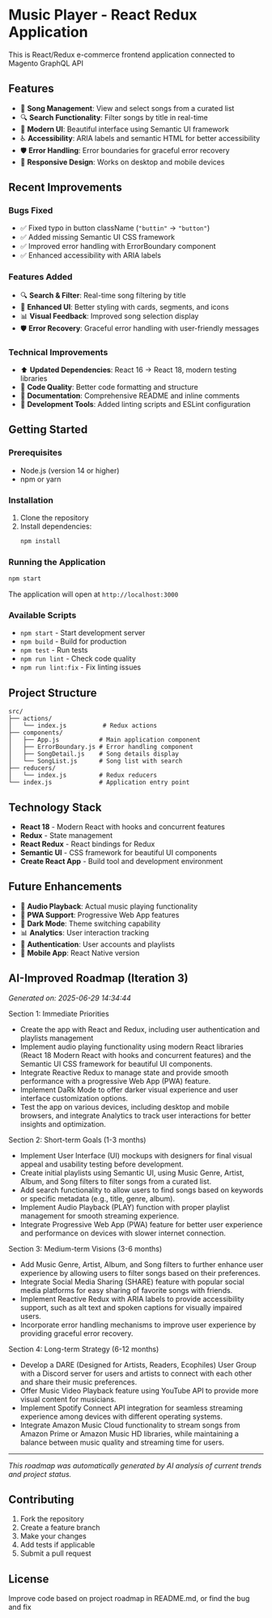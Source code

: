# Music Player - React Redux Application

This is React/Redux e-commerce frontend application connected to Magento GraphQL API


## Features

- 🎵 **Song Management**: View and select songs from a curated list
- 🔍 **Search Functionality**: Filter songs by title in real-time
- 🎨 **Modern UI**: Beautiful interface using Semantic UI framework
- ♿ **Accessibility**: ARIA labels and semantic HTML for better accessibility
- 🛡️ **Error Handling**: Error boundaries for graceful error recovery
- 📱 **Responsive Design**: Works on desktop and mobile devices

## Recent Improvements

### Bugs Fixed
- ✅ Fixed typo in button className (`"buttin"` → `"button"`)
- ✅ Added missing Semantic UI CSS framework
- ✅ Improved error handling with ErrorBoundary component
- ✅ Enhanced accessibility with ARIA labels

### Features Added
- 🔍 **Search & Filter**: Real-time song filtering by title
- 🎨 **Enhanced UI**: Better styling with cards, segments, and icons
- 📊 **Visual Feedback**: Improved song selection display
- 🛡️ **Error Recovery**: Graceful error handling with user-friendly messages

### Technical Improvements
- ⬆️ **Updated Dependencies**: React 16 → React 18, modern testing libraries
- 🧹 **Code Quality**: Better code formatting and structure
- 📝 **Documentation**: Comprehensive README and inline comments
- 🔧 **Development Tools**: Added linting scripts and ESLint configuration

## Getting Started

### Prerequisites
- Node.js (version 14 or higher)
- npm or yarn

### Installation
1. Clone the repository
2. Install dependencies:
   ```bash
   npm install
   ```

### Running the Application
```bash
npm start
```

The application will open at `http://localhost:3000`

### Available Scripts
- `npm start` - Start development server
- `npm build` - Build for production
- `npm test` - Run tests
- `npm run lint` - Check code quality
- `npm run lint:fix` - Fix linting issues

## Project Structure

```
src/
├── actions/
│   └── index.js          # Redux actions
├── components/
│   ├── App.js           # Main application component
│   ├── ErrorBoundary.js # Error handling component
│   ├── SongDetail.js    # Song details display
│   └── SongList.js      # Song list with search
├── reducers/
│   └── index.js         # Redux reducers
└── index.js             # Application entry point
```

## Technology Stack

- **React 18** - Modern React with hooks and concurrent features
- **Redux** - State management
- **React Redux** - React bindings for Redux
- **Semantic UI** - CSS framework for beautiful UI components
- **Create React App** - Build tool and development environment

## Future Enhancements

- 🎵 **Audio Playback**: Actual music playing functionality
- 📱 **PWA Support**: Progressive Web App features
- 🎨 **Dark Mode**: Theme switching capability
- 📊 **Analytics**: User interaction tracking
- 🔐 **Authentication**: User accounts and playlists
- 📱 **Mobile App**: React Native version


## AI-Improved Roadmap (Iteration 3)
*Generated on: 2025-06-29 14:34:44*

Section 1: Immediate Priorities
- Create the app with React and Redux, including user authentication and playlists management
- Implement audio playing functionality using modern React libraries (React 18 Modern React with hooks and concurrent features) and the Semantic UI CSS framework for beautiful UI components.
- Integrate Reactive Redux to manage state and provide smooth performance with a progressive Web App (PWA) feature.
- Implement DaRk Mode to offer darker visual experience and user interface customization options.
- Test the app on various devices, including desktop and mobile browsers, and integrate Analytics to track user interactions for better insights and optimization.

Section 2: Short-term Goals (1-3 months)
- Implement User Interface (UI) mockups with designers for final visual appeal and usability testing before development.
- Create initial playlists using Semantic UI, using Music Genre, Artist, Album, and Song filters to filter songs from a curated list.
- Add search functionality to allow users to find songs based on keywords or specific metadata (e.g., title, genre, album).
- Implement Audio Playback (PLAY) function with proper playlist management for smooth streaming experience.
- Integrate Progressive Web App (PWA) feature for better user experience and performance on devices with slower internet connection.

Section 3: Medium-term Visions (3-6 months)
- Add Music Genre, Artist, Album, and Song filters to further enhance user experience by allowing users to filter songs based on their preferences.
- Integrate Social Media Sharing (SHARE) feature with popular social media platforms for easy sharing of favorite songs with friends.
- Implement Reactive Redux with ARIA labels to provide accessibility support, such as alt text and spoken captions for visually impaired users.
- Incorporate error handling mechanisms to improve user experience by providing graceful error recovery.

Section 4: Long-term Strategy (6-12 months)
- Develop a DARE (Designed for Artists, Readers, Ecophiles) User Group with a Discord server for users and artists to connect with each other and share their music preferences.
- Offer Music Video Playback feature using YouTube API to provide more visual content for musicians.
- Implement Spotify Connect API integration for seamless streaming experience among devices with different operating systems.
- Integrate Amazon Music Cloud functionality to stream songs from Amazon Prime or Amazon Music HD libraries, while maintaining a balance between music quality and streaming time for users.

---
*This roadmap was automatically generated by AI analysis of current trends and project status.*
## Contributing

1. Fork the repository
2. Create a feature branch
3. Make your changes
4. Add tests if applicable
5. Submit a pull request

## License


Improve code based on project roadmap in README.md, 
or find the bug and fix

